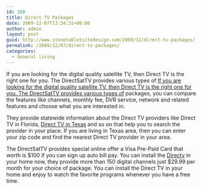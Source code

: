 ```yaml
---
id: 260
title: Direct TV Packages
date: 2009-12-07T13:34:31+00:00
author: admin
layout: post
guid: http://www.stonetabletsitedesign.com/2009/12/direct-tv-packages/
permalink: /2009/12/07/direct-tv-packages/
categories:
  - General living
---
```

If you are looking for the digital quality satellite TV, then Direct TV is the right one for you. The DirectSatTV provides various types of [If you are looking for the digital quality satellite TV, then Direct TV is the right one for you. The DirectSatTV provides various types of](http://www.directsattv.com) packages, you can compare the features like channels, monthly fee, DVR service, network and related features and choose what you are interested in.

They provide statewide information about the Direct TV providers like Direct TV in Florida, [Direct TV in Texas](http://www.directsattv.com/directv/local/TX-Texas-Directv.html) and so on that help you to search the provider in your place. If you are living in Texas area, then you can enter your zip code and find the nearest Direct TV provider in your area.

The DirectSatTV provides special online offer a Visa Pre-Paid Card that worth is $100 if you can sign up auto bill pay. You can install the [Directv](http://www.directsattv.com) in your home now, they provide more than 150 digital channels just $29.99 per month for your choice of package. You can install the Direct TV in your home and enjoy to watch the favorite programs whenever you have a free time.
